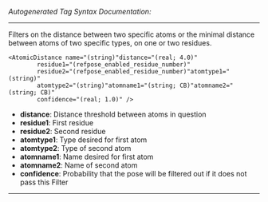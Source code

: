 _Autogenerated Tag Syntax Documentation:_

---
Filters on the distance between two specific atoms or the minimal distance between atoms of two specific types, on one or two residues.

```
<AtomicDistance name="(string)"distance="(real; 4.0)"
        residue1="(refpose_enabled_residue_number)"
        residue2="(refpose_enabled_residue_number)"atomtype1="(string)"
        atomtype2="(string)"atomname1="(string; CB)"atomname2="(string; CB)"
        confidence="(real; 1.0)" />
```

-   **distance**: Distance threshold between atoms in question
-   **residue1**: First residue
-   **residue2**: Second residue
-   **atomtype1**: Type desired for first atom
-   **atomtype2**: Type of second atom
-   **atomname1**: Name desired for first atom
-   **atomname2**: Name of second atom
-   **confidence**: Probability that the pose will be filtered out if it does not pass this Filter

---
